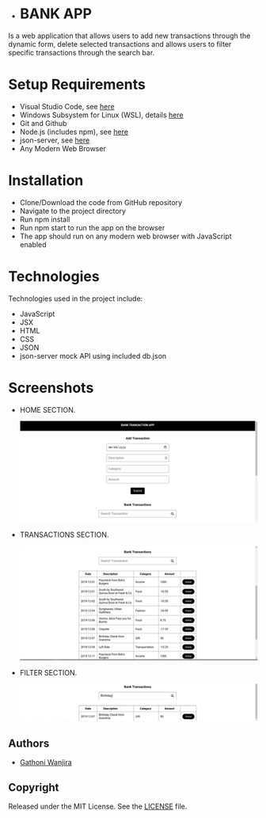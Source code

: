 - # BANK APP


Is a web application that allows users to add new transactions through the dynamic form, delete selected transactions and allows users to filter specific transactions through the search bar.




# Setup Requirements

- Visual Studio Code, see [here](https://code.visualstudio.com/)
- Windows Subsystem for Linux (WSL), details [here](https://learn.microsoft.com/en-us/windows/wsl/install)
- Git and Github
- Node.js (includes npm), see [here](https://nodejs.org/en)
- json-server, see [here](https://www.npmjs.com/package/json-server)
- Any Modern Web Browser


# Installation

- Clone/Download the code from GitHub repository
- Navigate to the project directory
- Run npm install
- Run npm start to run the app on the browser
- The app should run on any modern web browser with JavaScript enabled

# Technologies

Technologies used in the project include:

- JavaScript
- JSX
- HTML
- CSS
- JSON
- json-server mock API using included db.json

# Screenshots


- HOME SECTION.

    <img src="./images/Home.jpeg" alt="Home"> 

- TRANSACTIONS SECTION.

    <img src="./images/Transactions.jpeg" alt="Transaction">

- FILTER SECTION.

   <img src="./images/Filter.jpeg" alt="Filter" />


## Authors

- [Gathoni Wanjira](https://github.com/Gathoni-Wanjira)

## Copyright

Released under the MIT License. See the [LICENSE](https://github.com/Gathoni-Wanjira) file.